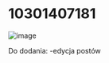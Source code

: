 # 10301407181
![image](https://user-images.githubusercontent.com/91980319/172066819-f8f34e23-d494-40ce-9052-711749e99b15.png)

Do dodania:
-edycja postów
